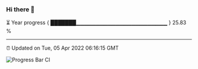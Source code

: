 ### Hi there 👋

⏳ Year progress { ███████▁▁▁▁▁▁▁▁▁▁▁▁▁▁▁▁▁▁▁▁▁▁▁ } 25.83 %

---

⏰ Updated on Tue, 05 Apr 2022 06:16:15 GMT

![Progress Bar CI](https://github.com/liununu/liununu/workflows/Progress%20Bar%20CI/badge.svg)
